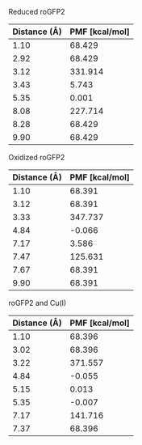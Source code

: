 Reduced roGFP2

| Distance (Å) | PMF [kcal/mol] |
|-----------|-----------|
| 1.10 | 68.429 |
| 2.92 | 68.429 |
| 3.12 | 331.914 |
| 3.43 | 5.743 |
| 5.35 | 0.001 |
| 8.08 | 227.714 |
| 8.28 | 68.429 |
| 9.90 | 68.429 |

Oxidized roGFP2

| Distance (Å) | PMF [kcal/mol] |
|-----------|-----------|
| 1.10 | 68.391 |
| 3.12 | 68.391 |
| 3.33 | 347.737 |
| 4.84 | -0.066 |
| 7.17 | 3.586 |
| 7.47 | 125.631 |
| 7.67 | 68.391 |
| 9.90 | 68.391 |

roGFP2 and Cu(I)

| Distance (Å) | PMF [kcal/mol] |
|-----------|-----------|
| 1.10 | 68.396 |
| 3.02 | 68.396 |
| 3.22 | 371.557 |
| 4.84 | -0.055 |
| 5.15 | 0.013 |
| 5.35 | -0.007 |
| 7.17 | 141.716 |
| 7.37 | 68.396 |
